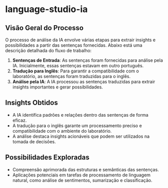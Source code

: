 # language-studio-ia

## Visão Geral do Processo
O processo de análise da IA envolve várias etapas para extrair insights e possibilidades a partir das sentenças fornecidas. Abaixo está uma descrição detalhada do fluxo de trabalho:

1. **Sentenças de Entrada**: As sentenças foram fornecidas para análise pela IA. Inicialmente, essas sentenças estavam em outro português.
2. **Tradução para Inglês**: Para garantir a compatibilidade com o laboratório, as sentenças foram traduzidas para o inglês.
3. **Análise pela IA**: A IA processou as sentenças traduzidas para extrair insights importantes e gerar possibilidades.

## Insights Obtidos
- A IA identifica padrões e relações dentro das sentenças de forma eficaz.
- A tradução para o inglês garante um processamento preciso e compatibilidade com o ambiente do laboratório.
- A análise destaca insights acionáveis que podem ser utilizados na tomada de decisões.

## Possibilidades Exploradas
- Compreensão aprimorada das estruturas e semânticas das sentenças.
- Aplicações potenciais em tarefas de processamento de linguagem natural, como análise de sentimentos, sumarização e classificação.
